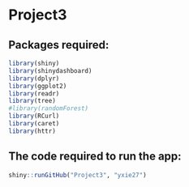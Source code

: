 # Project3
## Packages required:
``` r
library(shiny)
library(shinydashboard)
library(dplyr)
library(ggplot2)
library(readr)
library(tree)
#library(randomForest)
library(RCurl)
library(caret)
library(httr)
```
## The code required to run the app:
``` r
shiny::runGitHub("Project3", "yxie27")
```
